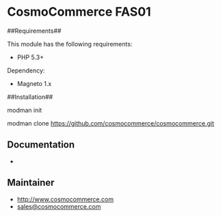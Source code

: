 CosmoCommerce FAS01
==============


##Requirements##

This module has the following requirements:

 - PHP 5.3+

Dependency:

 - Magneto 1.x

##Installation##

modman init 

modman clone https://github.com/cosmocommerce/cosmocommerce.git


## Documentation ##

 - 
 
## Maintainer ##

 - http://www.cosmocommerce.com
 - sales@cosmocommerce.com
